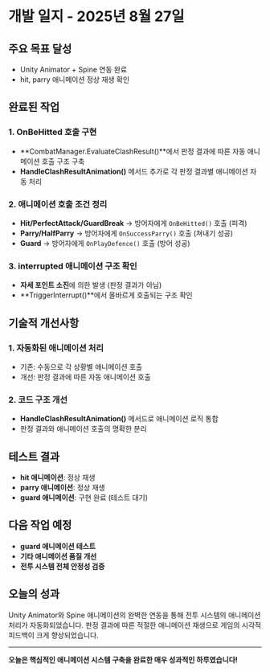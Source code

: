 # 개발 일지 - 2025년 8월 27일

## 주요 목표 달성
- Unity Animator + Spine 연동 완료
- hit, parry 애니메이션 정상 재생 확인

## 완료된 작업

### 1. OnBeHitted 호출 구현
- **CombatManager.EvaluateClashResult()**에서 판정 결과에 따른 자동 애니메이션 호출 구조 구축
- **HandleClashResultAnimation()** 메서드 추가로 각 판정 결과별 애니메이션 자동 처리

### 2. 애니메이션 호출 조건 정리
- **Hit/PerfectAttack/GuardBreak** → 방어자에게 `OnBeHitted()` 호출 (피격)
- **Parry/HalfParry** → 방어자에게 `OnSuccessParry()` 호출 (쳐내기 성공)
- **Guard** → 방어자에게 `OnPlayDefence()` 호출 (방어 성공)

### 3. interrupted 애니메이션 구조 확인
- **자세 포인트 소진**에 의한 발생 (판정 결과가 아님)
- **TriggerInterrupt()**에서 올바르게 호출되는 구조 확인

## 기술적 개선사항

### 1. 자동화된 애니메이션 처리
- 기존: 수동으로 각 상황별 애니메이션 호출
- 개선: 판정 결과에 따른 자동 애니메이션 호출

### 2. 코드 구조 개선
- **HandleClashResultAnimation()** 메서드로 애니메이션 로직 통합
- 판정 결과와 애니메이션 호출의 명확한 분리

## 테스트 결과
- **hit 애니메이션**: 정상 재생
- **parry 애니메이션**: 정상 재생
- **guard 애니메이션**: 구현 완료 (테스트 대기)

## 다음 작업 예정
- **guard 애니메이션 테스트**
- **기타 애니메이션 품질 개선**
- **전투 시스템 전체 안정성 검증**

## 오늘의 성과
Unity Animator와 Spine 애니메이션의 완벽한 연동을 통해 전투 시스템의 애니메이션 처리가 자동화되었습니다. 판정 결과에 따른 적절한 애니메이션 재생으로 게임의 시각적 피드백이 크게 향상되었습니다.

---

**오늘은 핵심적인 애니메이션 시스템 구축을 완료한 매우 성과적인 하루였습니다!**
